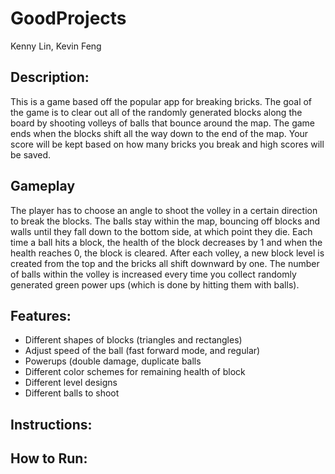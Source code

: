 # GoodProjects
Kenny Lin, Kevin Feng 

## Description: 
This is a game based off the popular app for breaking bricks. The goal of the game is to clear out all of the randomly generated blocks along the board by shooting volleys of balls that bounce around the map. The game ends when the blocks shift all the way down to the end of the map. Your score will be kept based on how many bricks you break and high scores will be saved.	

## Gameplay 
The player has to choose an angle to shoot the volley in a certain direction to break the blocks. The balls stay within the map, bouncing off blocks and walls until they fall down to the bottom side, at which point they die. Each time a ball hits a block, the health of the block decreases by 1 and when the health reaches 0, the block is cleared. After each volley, a new block level is created from the top and the bricks all shift downward by one. The number of balls within the volley is increased every time you collect randomly generated green power ups (which is done by hitting them with balls).

## Features:
- Different shapes of blocks (triangles and rectangles)
- Adjust speed of the ball (fast forward mode, and regular)
- Powerups (double damage, duplicate balls
- Different color schemes for remaining health of block 
- Different level designs 
- Different balls to shoot

## Instructions:

## How to Run:


